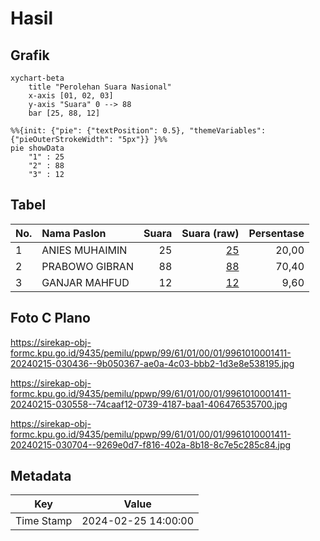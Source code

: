 # Hasil

## Grafik

```mermaid
xychart-beta
    title "Perolehan Suara Nasional"
    x-axis [01, 02, 03]
    y-axis "Suara" 0 --> 88
    bar [25, 88, 12]
```

```mermaid
%%{init: {"pie": {"textPosition": 0.5}, "themeVariables": {"pieOuterStrokeWidth": "5px"}} }%%
pie showData
    "1" : 25
    "2" : 88
    "3" : 12
```

## Tabel

| No. | Nama Paslon    | Suara | Suara (raw) | Persentase |
|:--- |:-------------- | -----:| -----------:| ----------:|
| 1   | ANIES MUHAIMIN | 25    | [25][p-1]   | 20,00      |
| 2   | PRABOWO GIBRAN | 88    | [88][p-2]   | 70,40      |
| 3   | GANJAR MAHFUD  | 12    | [12][p-3]   | 9,60       |


[p-1]: https://github.com/gigit-pemilu/pemilu-2024/blob/main/pilpres/hitung-suara/sub/99-luar-negeri/sub/61-kota-kinabalu-malaysia/sub/01-kota-kinabalu-malaysia/sub/0001-kota-kinabalu-malaysia/sub/411-ksk-400/sub/paslon-1.txt
[p-2]: https://github.com/gigit-pemilu/pemilu-2024/blob/main/pilpres/hitung-suara/sub/99-luar-negeri/sub/61-kota-kinabalu-malaysia/sub/01-kota-kinabalu-malaysia/sub/0001-kota-kinabalu-malaysia/sub/411-ksk-400/sub/paslon-2.txt
[p-3]: https://github.com/gigit-pemilu/pemilu-2024/blob/main/pilpres/hitung-suara/sub/99-luar-negeri/sub/61-kota-kinabalu-malaysia/sub/01-kota-kinabalu-malaysia/sub/0001-kota-kinabalu-malaysia/sub/411-ksk-400/sub/paslon-3.txt

## Foto C Plano

https://sirekap-obj-formc.kpu.go.id/9435/pemilu/ppwp/99/61/01/00/01/9961010001411-20240215-030436--9b050367-ae0a-4c03-bbb2-1d3e8e538195.jpg

https://sirekap-obj-formc.kpu.go.id/9435/pemilu/ppwp/99/61/01/00/01/9961010001411-20240215-030558--74caaf12-0739-4187-baa1-406476535700.jpg

https://sirekap-obj-formc.kpu.go.id/9435/pemilu/ppwp/99/61/01/00/01/9961010001411-20240215-030704--9269e0d7-f816-402a-8b18-8c7e5c285c84.jpg


## Metadata

| Key        | Value               |
| ---------- | ------------------- |
| Time Stamp | 2024-02-25 14:00:00 |



